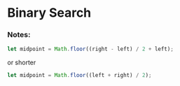 # Binary Search
### Notes:
``` javascript
let midpoint = Math.floor((right - left) / 2 + left);
```
or shorter
``` javascript
let midpoint = Math.floor((left + right) / 2);
```
